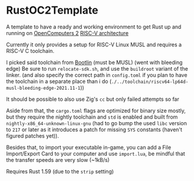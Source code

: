 # RustOC2Template
A template to have a ready and working environment to get Rust up and running on [OpenComputers 2](https://github.com/fnuecke/oc2) [RISC-V architecture](https://github.com/fnuecke/sedna)

Currently it only provides a setup for RISC-V Linux MUSL and requires a RISC-V C toolchain.

I picked said toolchain from [Bootlin](https://toolchains.bootlin.com/releases_riscv64-lp64d.html) (must be MUSL) (went with bleeding edge)
Be sure to run `relocate-sdk.sh`, and use the `buildroot` variant of the linker. (and also specify the correct path in `config.toml` if you plan to have the toolchain in a separate place than i do (`./../toolchain/riscv64-lp64d-musl-bleeding-edge-2021.11-1`))

It should be possible to also use Zig's `cc` but only failed attempts so far

Aside from that, the `cargo.toml` flags are optimized for binary size mostly, but they require the nightly toolchain and `std` is enabled and built from `nightly-x86_64-unknown-linux-gnu` (had to go bump the used `libc` version to `217` or later as it introduces a patch for missing `SYS` constants (haven't figured patches yet)).

Besides that, to import your executable in-game, you can add a File Import/Export Card to your computer and use `import.lua`, be mindful that the transfer speeds are very slow (~1kB/s)

Requires Rust 1.59 (due to the `strip` setting)
